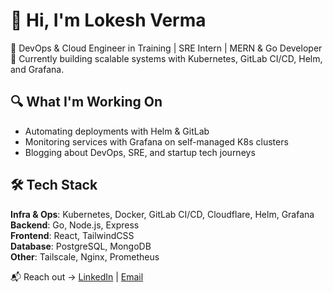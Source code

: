# 👋 Hi, I'm Lokesh Verma

🚀 DevOps & Cloud Engineer in Training | SRE Intern | MERN & Go Developer  
🔧 Currently building scalable systems with Kubernetes, GitLab CI/CD, Helm, and Grafana.

## 🔍 What I'm Working On
- Automating deployments with Helm & GitLab
- Monitoring services with Grafana on self-managed K8s clusters
- Blogging about DevOps, SRE, and startup tech journeys

## 🛠 Tech Stack
**Infra & Ops**: Kubernetes, Docker, GitLab CI/CD, Cloudflare, Helm, Grafana  
**Backend**: Go, Node.js, Express  
**Frontend**: React, TailwindCSS  
**Database**: PostgreSQL, MongoDB  
**Other**: Tailscale, Nginx, Prometheus

📬 Reach out → [LinkedIn](https://www.linkedin.com/in/lokesh-vrma/) | [Email](mailto:hello@lokeshverma.tech)
